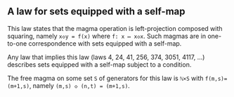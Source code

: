 ## A law for sets equipped with a self-map

This law states that the magma operation is left-projection composed with squaring, namely `x◇y = f(x)` where `f: x ↦ x◇x`.  Such magmas are in one-to-one correspondence with sets equipped with a self-map.

Any law that implies this law (laws 4, 24, 41, 256, 374, 3051, 4117, …) describes sets equipped with a self-map subject to a condition.

The free magma on some set `S` of generators for this law is `ℕ×S` with `f(m,s)=(m+1,s)`, namely `(m,s) ◇ (n,t) = (m+1,s)`.
